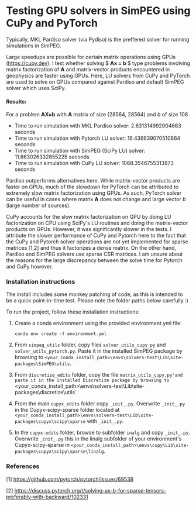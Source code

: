 # Testing GPU solvers in SimPEG using CuPy and PyTorch

Typically, MKL Pardiso solver (via Pydiso) is the preffered solver for running simulations in SimPEG. 

Large speedups are possible for certain matrix operations using GPUs (https://cupy.dev). I test whether solving $ **Ax = b** $ type problems involving matrix factorization of **A** and matrix-vector products encountered in geophysics are faster using GPUs. Here, LU solvers from CuPy and PyTorch are used to solve on GPUs compared against Pardiso and default SimPEG solver which uses SciPy.

#### Results:
For a problem **AX=b** with **A** matrix of size (28564, 28564) and _b_ of size 108
- Time to run simulation with MKL Pardiso solver: 2.631314992904663 seconds
- Time to run simulation with Pytorch LU solver: 16.436639070510864 seconds
- Time to run simulation with SimPEG (SciPy LU) solver: 11.663026332855225 seconds
- Time to run simulation with CuPy LU solver: 1068.3546755313873 seconds

Pardiso outperforms alternatives here. While matrix-vector products are faster on GPUs, much of the slowdown for PyTorch can be attributed to extremely slow matrix factorization using GPUs. As such, PyTorch solver can be useful in cases where matrix **A** does not change and large vector _b_ (large number of sources).

CuPy accounts for the slow matrix factorization on GPU by doing LU factorization on CPU using SciPy's LU routines and doing the matrix-vector products on GPUs. However, it was significantly slower in the tests. I attribute the slower performance of CuPy and Pytorch here to the fact that the CuPy and Pytorch solver operations are not yet implemented for sparse matrices [1,2] and thus it factorizes a dense matrix. On the other hand, Pardiso and SimPEG solvers use sparse CSR matrices. I am unsure about the reasons for the large discrepancy between the solve time for Pytorch and CuPy however.

### Installation instructions
The install includes some monkey patching of code, as this is intended to be a quick point-in-time test. Please note the folder paths below carefully :) 

To run the project, follow these installation instructions:

1. Create a conda environment using the provided environment.yml file:

    ```
    conda env create -f environment.yml
    ```

2. From `simpeg_utils` folder, copy files `solver_utils_cupy.py` and `solver_utils_pytorch.py`. Paste it in the installed SimPEG package by browsing to `<your_conda_install_path>\envs\solvers-test\Lib\site-packages\SimPEG\utils`.

3. From `discretize_edits` folder, copy the file `matrix_utils_cupy.py'and paste it in the installed Discretize package by browsing to `<your_conda_install_path>\envs\solvers-test\Lib\site-packages\discretize\utils`

4. From the main `cupyx_edits` folder copy `_init_.py`. Overwrite `_init_.py` in the Cupyx-scipy-sparse folder located at `<your_conda_install_path>\envs\solvers-test\Lib\site-packages\cupyx\scipy\sparse` with `_init_.py`.

5. In the `cupyx-edits` folder, browse to subfolder `inalg` and copy `_init_.py`. Overwrite `_init_.py` this in the linalg subfolder of your environment's Cupyx-scipy-sparse in `<your_conda_install_path>\envs\cupy\Lib\site-packages\cupyx\scipy\sparse\linalg`. 

### References
[1] https://github.com/pytorch/pytorch/issues/69538

[2] https://discuss.pytorch.org/t/solving-ax-b-for-sparse-tensors-preferably-with-backward/102331
